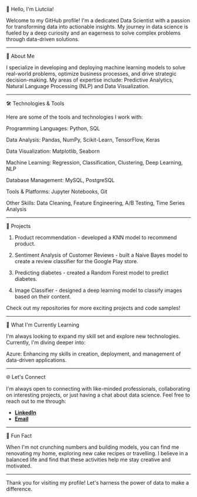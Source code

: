 👋 Hello, I'm Liutciia!

Welcome to my GitHub profile! I'm a dedicated Data Scientist with a passion for transforming data into actionable insights. My journey in data science is fueled by a deep curiosity and an eagerness to solve complex problems through data-driven solutions.

---

🚀 About Me

I specialize in developing and deploying machine learning models to solve real-world problems, optimize business processes, and drive strategic decision-making. My areas of expertise include: Predictive Analytics, Natural Language Processing (NLP) and Data Visualization.

---

🛠️ Technologies & Tools

Here are some of the tools and technologies I work with:

Programming Languages: Python, SQL

Data Analysis: Pandas, NumPy, Scikit-Learn, TensorFlow, Keras

Data Visualization: Matplotlib, Seaborn

Machine Learning: Regression, Classification, Clustering, Deep Learning, NLP

Database Management: MySQL, PostgreSQL

Tools & Platforms: Jupyter Notebooks, Git

Other Skills: Data Cleaning, Feature Engineering, A/B Testing, Time Series Analysis

---

📝 Projects

1. Product recommendation - developed a KNN model to recommend product.

2. Sentiment Analysis of Customer Reviews - built a Naive Bayes model to create a review classifier for the Google Play store.

3. Predicting diabetes - created a Random Forest model to predict diabetes.

4. Image Classifier - designed a deep learning model to classify images based on their content.

Check out my repositories for more exciting projects and code samples!

---

🌱 What I'm Currently Learning

I'm always looking to expand my skill set and explore new technologies. Currently, I'm diving deeper into:

Azure: Enhancing my skills in creation, deployment, and management of data-driven applications.

---

🌐 Let's Connect

I'm always open to connecting with like-minded professionals, collaborating on interesting projects, or just having a chat about data science. Feel free to reach out to me through:

- **[LinkedIn](https://www.linkedin.com/in/liutciiass/)** 
- **[Email](mailto:luciasalikhova@gmail.com)** 

---

🌟 Fun Fact

When I'm not crunching numbers and building models, you can find me renovating my home, exploring new cake recipes or travelling. I believe in a balanced life and find that these activities help me stay creative and motivated.

---

Thank you for visiting my profile! Let's harness the power of data to make a difference.
